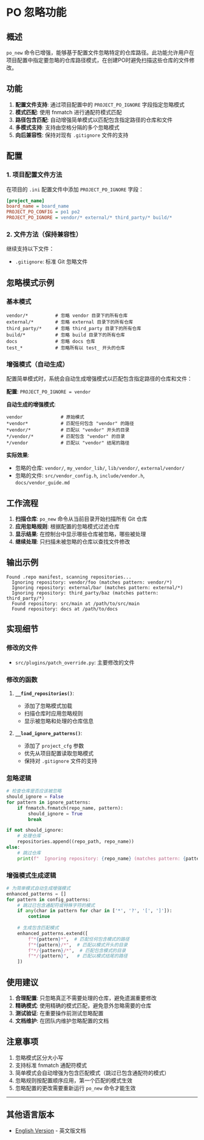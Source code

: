 # PO 忽略功能

## 概述

`po_new` 命令已增强，能够基于配置文件忽略特定的仓库路径。此功能允许用户在项目配置中指定要忽略的仓库路径模式，在创建PO时避免扫描这些仓库的文件修改。

## 功能

1. **配置文件支持**: 通过项目配置中的 `PROJECT_PO_IGNORE` 字段指定忽略模式
2. **模式匹配**: 使用 fnmatch 进行通配符模式匹配
3. **路径包含匹配**: 自动增强简单模式以匹配包含指定路径的仓库和文件
4. **多模式支持**: 支持由空格分隔的多个忽略模式
5. **向后兼容性**: 保持对现有 `.gitignore` 文件的支持

## 配置

### 1. 项目配置文件方法

在项目的 `.ini` 配置文件中添加 `PROJECT_PO_IGNORE` 字段：

```ini
[project_name]
board_name = board_name
PROJECT_PO_CONFIG = po1 po2
PROJECT_PO_IGNORE = vendor/* external/* third_party/* build/*
```

### 2. 文件方法（保持兼容性）

继续支持以下文件：
- `.gitignore`: 标准 Git 忽略文件

## 忽略模式示例

### 基本模式
```
vendor/*          # 忽略 vendor 目录下的所有仓库
external/*        # 忽略 external 目录下的所有仓库  
third_party/*     # 忽略 third_party 目录下的所有仓库
build/*           # 忽略 build 目录下的所有仓库
docs              # 忽略 docs 仓库
test_*            # 忽略所有以 test_ 开头的仓库
```

### 增强模式（自动生成）
配置简单模式时，系统会自动生成增强模式以匹配包含指定路径的仓库和文件：

**配置**: `PROJECT_PO_IGNORE = vendor`

**自动生成的增强模式**:
```
vendor              # 原始模式
*vendor*            # 匹配任何包含 "vendor" 的路径
*vendor/*           # 匹配以 "vendor" 开头的目录
*/vendor/*          # 匹配包含 "vendor" 的目录
*/vendor            # 匹配以 "vendor" 结尾的路径
```

**实际效果**:
- 忽略的仓库: `vendor/`, `my_vendor_lib/`, `lib/vendor/`, `external/vendor/`
- 忽略的文件: `src/vendor_config.h`, `include/vendor.h`, `docs/vendor_guide.md`

## 工作流程

1. **扫描仓库**: `po_new` 命令从当前目录开始扫描所有 Git 仓库
2. **应用忽略规则**: 根据配置的忽略模式过滤仓库
3. **显示结果**: 在控制台中显示哪些仓库被忽略，哪些被处理
4. **继续处理**: 只扫描未被忽略的仓库以查找文件修改

## 输出示例

```
Found .repo manifest, scanning repositories...
  Ignoring repository: vendor/foo (matches pattern: vendor/*)
  Ignoring repository: external/bar (matches pattern: external/*)
  Ignoring repository: third_party/baz (matches pattern: third_party/*)
  Found repository: src/main at /path/to/src/main
  Found repository: docs at /path/to/docs
```

## 实现细节

### 修改的文件

- `src/plugins/patch_override.py`: 主要修改的文件

### 修改的函数

1. **`__find_repositories()`**: 
   - 添加了忽略模式加载
   - 扫描仓库时应用忽略规则
   - 显示被忽略和处理的仓库信息

2. **`__load_ignore_patterns()`**: 
   - 添加了 `project_cfg` 参数
   - 优先从项目配置读取忽略模式
   - 保持对 `.gitignore` 文件的支持

### 忽略逻辑

```python
# 检查仓库是否应该被忽略
should_ignore = False
for pattern in ignore_patterns:
    if fnmatch.fnmatch(repo_name, pattern):
        should_ignore = True
        break

if not should_ignore:
    # 处理仓库
    repositories.append((repo_path, repo_name))
else:
    # 跳过仓库
    print(f"  Ignoring repository: {repo_name} (matches pattern: {pattern})")
```

### 增强模式生成逻辑

```python
# 为简单模式自动生成增强模式
enhanced_patterns = []
for pattern in config_patterns:
    # 跳过已包含通配符或特殊字符的模式
    if any(char in pattern for char in ['*', '?', '[', ']']):
        continue
    
    # 生成包含匹配模式
    enhanced_patterns.extend([
        f"*{pattern}*",  # 匹配任何包含模式的路径
        f"*{pattern}/*",  # 匹配以模式开头的目录
        f"*/{pattern}/*",  # 匹配包含模式的目录
        f"*/{pattern}",   # 匹配以模式结尾的路径
    ])
```

## 使用建议

1. **合理配置**: 只忽略真正不需要处理的仓库，避免遗漏重要修改
2. **精确模式**: 使用精确的模式匹配，避免意外忽略需要的仓库
3. **测试验证**: 在重要操作前测试忽略配置
4. **文档维护**: 在团队内维护忽略配置的文档

## 注意事项

1. 忽略模式区分大小写
2. 支持标准 fnmatch 通配符模式
3. 简单模式会自动增强为包含匹配模式（跳过已包含通配符的模式）
4. 忽略规则按配置顺序应用，第一个匹配的模式生效
5. 忽略配置的更改需要重新运行 `po_new` 命令才能生效

---

## 其他语言版本

- [English Version](po-ignore-feature_EN.md) - 英文版文档
